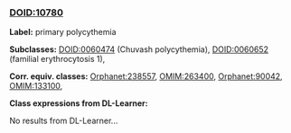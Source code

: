 
### [DOID:10780](http://purl.obolibrary.org/obo/DOID_10780)
**Label:** primary polycythemia

**Subclasses:** [DOID:0060474](http://purl.obolibrary.org/obo/DOID_0060474) (Chuvash polycythemia), [DOID:0060652](http://purl.obolibrary.org/obo/DOID_0060652) (familial erythrocytosis 1), 

**Corr. equiv. classes:** [Orphanet:238557](http://www.orpha.net/ORDO/Orphanet_238557), [OMIM:263400](http://purl.obolibrary.org/obo/OMIM_263400), [Orphanet:90042](http://www.orpha.net/ORDO/Orphanet_90042), [OMIM:133100](http://purl.obolibrary.org/obo/OMIM_133100), 

**Class expressions from DL-Learner:**

No results from DL-Learner...



